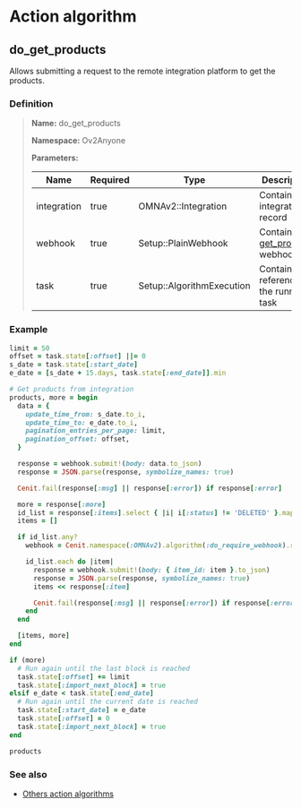# Action algorithm

## do_get_products

Allows submitting a request to the remote integration platform to get the products.
    
### Definition

> **Name:** do_get_products
> 
> **Namespace:** Ov2Anyone
>
> **Parameters:**
> 
> | Name | Required | Type | Description |
> | ---- | -------- | ---- | ----------- |
> | integration | true | OMNAv2::Integration | Contains integration record |
> | webhook | true | Setup::PlainWebhook | Contains the [get_products](../webhooks/overview?id=get_products) webhook |
> | task | true | Setup::AlgorithmExecution | Contains a reference to the running task |

### Example
```ruby
limit = 50
offset = task.state[:offset] ||= 0
s_date = task.state[:start_date]
e_date = [s_date + 15.days, task.state[:end_date]].min

# Get products from integration
products, more = begin
  data = {
    update_time_from: s_date.to_i,
    update_time_to: e_date.to_i,
    pagination_entries_per_page: limit,
    pagination_offset: offset,
  }

  response = webhook.submit!(body: data.to_json)
  response = JSON.parse(response, symbolize_names: true)

  Cenit.fail(response[:msg] || response[:error]) if response[:error]

  more = response[:more]
  id_list = response[:items].select { |i| i[:status] != 'DELETED' }.map { |m| m[:item_id] }
  items = []

  if id_list.any?
    webhook = Cenit.namespace(:OMNAv2).algorithm(:do_require_webhook).run([integration, :get_product])

    id_list.each do |item|
      response = webhook.submit!(body: { item_id: item }.to_json)
      response = JSON.parse(response, symbolize_names: true)
      items << response[:item]

      Cenit.fail(response[:msg] || response[:error]) if response[:error]
    end
  end

  [items, more]
end

if (more)
  # Run again until the last block is reached
  task.state[:offset] += limit
  task.state[:import_next_block] = true
elsif e_date < task.state[:end_date]
  # Run again until the current date is reached
  task.state[:start_date] = e_date
  task.state[:offset] = 0
  task.state[:import_next_block] = true
end

products
```

### See also
* [Others action algorithms](overview?id=do_get_products)
